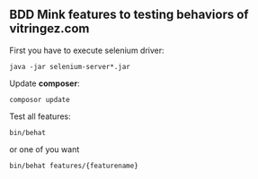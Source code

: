 BDD Mink features to testing behaviors of **vitringez.com**
------------------------------------------------------------

First you have to execute selenium driver:

    java -jar selenium-server*.jar

Update **composer**:

    composor update

Test all features:

    bin/behat

or one of you want

    bin/behat features/{featurename}







